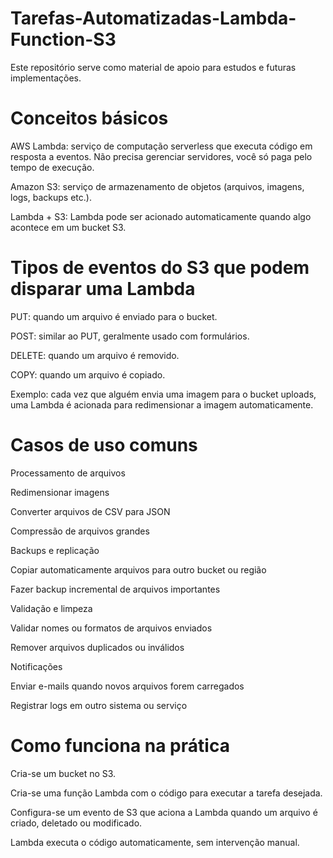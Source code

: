 # Tarefas-Automatizadas-Lambda-Function-S3
Este repositório serve como material de apoio para estudos e futuras implementações.

# Conceitos básicos

AWS Lambda: serviço de computação serverless que executa código em resposta a eventos. Não precisa gerenciar servidores, você só paga pelo tempo de execução.

Amazon S3: serviço de armazenamento de objetos (arquivos, imagens, logs, backups etc.).

Lambda + S3: Lambda pode ser acionado automaticamente quando algo acontece em um bucket S3.

# Tipos de eventos do S3 que podem disparar uma Lambda

PUT: quando um arquivo é enviado para o bucket.

POST: similar ao PUT, geralmente usado com formulários.

DELETE: quando um arquivo é removido.

COPY: quando um arquivo é copiado.

Exemplo: cada vez que alguém envia uma imagem para o bucket uploads, uma Lambda é acionada para redimensionar a imagem automaticamente.

# Casos de uso comuns

Processamento de arquivos

Redimensionar imagens

Converter arquivos de CSV para JSON

Compressão de arquivos grandes

Backups e replicação

Copiar automaticamente arquivos para outro bucket ou região

Fazer backup incremental de arquivos importantes

Validação e limpeza

Validar nomes ou formatos de arquivos enviados

Remover arquivos duplicados ou inválidos

Notificações

Enviar e-mails quando novos arquivos forem carregados

Registrar logs em outro sistema ou serviço

# Como funciona na prática

Cria-se um bucket no S3.

Cria-se uma função Lambda com o código para executar a tarefa desejada.

Configura-se um evento de S3 que aciona a Lambda quando um arquivo é criado, deletado ou modificado.

Lambda executa o código automaticamente, sem intervenção manual.